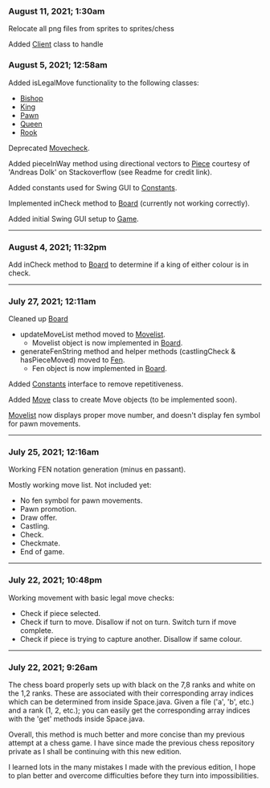 ### August 11, 2021; 1:30am
Relocate all png files from sprites to sprites/chess

Added [Client]() class to handle

### August 5, 2021; 12:58am 
Added isLegalMove functionality to the following classes:
- [Bishop](https://github.com/karldamus/JavaChess/blob/main/src/pieces/Bishop.java)
- [King](https://github.com/karldamus/JavaChess/blob/main/src/pieces/King.java)
- [Pawn](https://github.com/karldamus/JavaChess/blob/main/src/pieces/Pawn.java)
- [Queen](https://github.com/karldamus/JavaChess/blob/main/src/pieces/Queen.java)
- [Rook](https://github.com/karldamus/JavaChess/blob/main/src/pieces/Rook.java)

Deprecated [Movecheck](https://github.com/karldamus/JavaChess/blob/main/src/pieces/Movecheck.java).

Added pieceInWay method using directional vectors to [Piece](https://github.com/karldamus/JavaChess/blob/main/src/pieces/Piece.java) courtesy of 'Andreas Dolk' on Stackoverflow (see Readme for credit link).

Added constants used for Swing GUI to [Constants](https://github.com/karldamus/JavaChess/blob/main/src/game/Constants.java).

Implemented inCheck method to [Board](https://github.com/karldamus/JavaChess/blob/main/src/game/Board.java) (currently not working correctly).

Added initial Swing GUI setup to [Game](https://github.com/karldamus/JavaChess/blob/main/src/Game.java).

- - -

### August 4, 2021; 11:32pm
Add inCheck method to [Board](https://github.com/karldamus/JavaChess/blob/main/src/game/Board.java) to determine if a king of either colour is in check.

- - -

### July 27, 2021; 12:11am
Cleaned up [Board](https://github.com/karldamus/JavaChess/blob/main/src/game/Board.java)
- updateMoveList method moved to [Movelist](https://github.com/karldamus/JavaChess/blob/main/src/game/Movelist.java).
  - Movelist object is now implemented in [Board](https://github.com/karldamus/JavaChess/blob/main/src/game/Board.java).
- generateFenString method and helper methods (castlingCheck & hasPieceMoved) moved to [Fen](https://github.com/karldamus/JavaChess/blob/main/src/game/Fen.java).
  - Fen object is now implemented in [Board](https://github.com/karldamus/JavaChess/blob/main/src/game/Board.java).

Added [Constants](https://github.com/karldamus/JavaChess/blob/main/src/game/Constants.java) interface to remove repetitiveness.

Added [Move](https://github.com/karldamus/JavaChess/blob/main/src/game/Move.java) class to create Move objects (to be implemented soon).

[Movelist](https://github.com/karldamus/JavaChess/blob/main/src/game/Movelist.java) now displays proper move number, and doesn't display fen symbol for pawn movements.

- - -

### July 25, 2021; 12:16am
Working FEN notation generation (minus en passant).

Mostly working move list. Not included yet:
- No fen symbol for pawn movements.
- Pawn promotion.
- Draw offer.
- Castling.
- Check.
- Checkmate.
- End of game.

- - -

### July 22, 2021; 10:48pm
Working movement with basic legal move checks:
- Check if piece selected.
- Check if turn to move. Disallow if not on turn. Switch turn if move complete.
- Check if piece is trying to capture another. Disallow if same colour.

- - -

### July 22, 2021; 9:26am
 
The chess board properly sets up with black on the 7,8 ranks and white on the 1,2 ranks. These are associated with their corresponding array indices which can be determined from inside Space.java. Given a file ('a', 'b', etc.) and a rank (1, 2, etc.); you can easily get the corresponding array indices with the 'get' methods inside Space.java. 

Overall, this method is much better and more concise than my previous attempt at a chess game. I have since made the previous chess repository private as I shall be continuing with this new edition.

I learned lots in the many mistakes I made with the previous edition, I hope to plan better and overcome difficulties before they turn into impossibilities.
